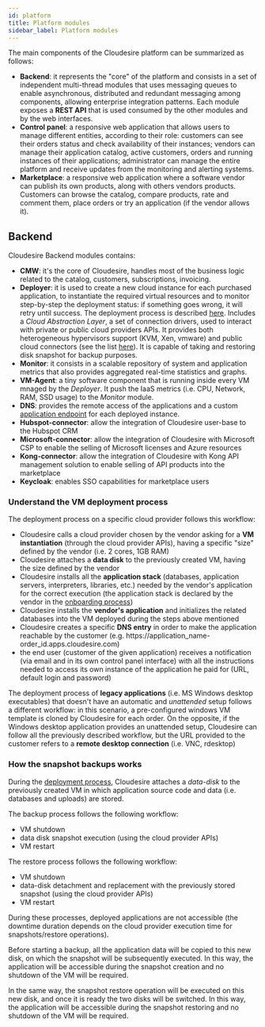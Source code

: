 ```yaml
---
id: platform
title: Platform modules
sidebar_label: Platform modules
---
```


The main components of the Cloudesire platform can be summarized as follows:

* **Backend**: it represents the "core" of the platform and consists in a set of
  independent multi-thread modules that uses messaging queues to enable
  asynchronous, distributed and redundant messaging among components, allowing
  enterprise integration patterns. Each module exposes a **REST API** that is
  used consumed by the other modules and by the web interfaces.
* **Control panel**: a responsive web application that allows users to manage
  different entities, according to their role: customers can see their orders
  status and check availability of their instances; vendors can manage their
  application catalog, active customers, orders and running instances of their
  applications; administrator can manage the entire platform and receive updates
  from the monitoring and alerting systems.
* **Marketplace**: a responsive web application where a software vendor can
  publish its own products, along with others vendors products. Customers can
  browse the catalog, compare products, rate and comment them, place orders or
  try an application (if the vendor allows it).

## Backend

Cloudesire Backend modules contains:

* **CMW**: it's the core of Cloudesire, handles most of the business logic
  related to the catalog, customers, subscriptions, invoicing.
* **Deployer**: it is used to create a new cloud instance for each purchased
  application, to instantiate the required virtual resources and to monitor
  step-by-step the deployment status: if something goes wrong, it will retry
  until success. The deployment process is described
  [here](platform.md#understand-the-vm-deployment-process). Includes a *Cloud
  Abstraction Layer*, a set of connection drivers, used to interact with private
  or public cloud providers APIs. It provides both heterogeneous hypervisors
  support (KVM, Xen, vmware) and public cloud connectors (see the list
  [here](clouds.md)).
  It is capable of taking and restoring disk snapshot for backup purposes.
* **Monitor**: it consists in a scalable repository of system and application
  metrics that also provides aggregated real-time statistics and graphs.
* **VM-Agent**: a tiny software component that is running inside every VM mnaged
  by the _Deployer_. It push the IaaS metrics (i.e. CPU, Network, RAM, SSD
  usage) to the *Monitor* module.
* **DNS**: provides the remote access of the applications and a custom
  [application endpoint](docker.md#endpoints) for each deployed instance.
* **Hubspot-connector**: allow the integration of Cloudesire user-base to the
  Hubspot CRM
* **Microsoft-connector**: allow the integration of Cloudesire with Microsoft
  CSP to enable the selling of Microsoft licenses and Azure resources
* **Kong-connector**: allow the integration of Cloudesire with Kong API
  management solution to enable selling of API products into the marketplace
* **Keycloak**: enables SSO capabilities for marketplace users

### Understand the VM deployment process

The deployment process on a specific cloud provider follows this workflow:

* Cloudesire calls a cloud provider chosen by the vendor asking for a **VM
  instantiation** (through the cloud provider APIs), having a specific "size"
  defined by the vendor (i.e. 2 cores, 1GB RAM)
* Cloudesire attaches a **data disk** to the previously created VM, having the
  size defined by the vendor
* Cloudesire installs all the **application stack** (databases, application
  servers, interpreters, libraries, etc.) needed by the vendor's application for
  the correct execution (the application stack is declared by the vendor in the
  [onboarding process](onboarding.md))
* Cloudesire installs the **vendor's application** and initializes the related
  databases into the VM deployed during the steps above mentioned
* Cloudesire creates a specific **DNS entry** in order to make the application
  reachable by the customer (e.g.
  https://application\_name-order\_id.apps.cloudesire.com)
* the end user (customer of the given application) receives a notification (via
  email and in its own control panel interface) with all the instructions needed
  to access its own instance of the application he paid for (URL, default login
  and password)

The deployment process of **legacy applications** (i.e. MS Windows desktop
executables) that doesn't have an automatic and _unattended_ setup follows a
different workflow: in this scenario, a pre-configured windows VM template is
cloned by Cloudesire for each order. On the opposite, if the Windows desktop
application provides an unattended setup, Cloudesire can follow all the
previously described workflow, but the URL provided to the customer refers to a
**remote desktop connection** (i.e. VNC, rdesktop)

### How the snapshot backups works

During the [deployment process](platform.md#understand-the-vm-deployment-process),
Cloudesire attaches a _data-disk_ to the previously created VM in which
application source code and data (i.e. databases and uploads) are stored.

The backup process follows the following workflow:

* VM shutdown
* data disk snapshot execution (using the cloud provider APIs)
* VM restart

The restore process follows the following workflow:

* VM shutdown
* data-disk detachment and replacement with the previously stored snapshot
  (using the cloud provider APIs)
* VM restart

During these processes, deployed applications are not accessible (the downtime
duration depends on the cloud provider execution time for snapshots/restore
operations).

Before starting a backup, all the application data will be copied to this new
disk, on which the snapshot will be subsequently executed. In this way, the
application will be accessible during the snapshot creation and no shutdown of
the VM will be required.

In the same way, the snapshot restore operation will be executed on this new
disk, and once it is ready the two disks will be switched. In this way, the
application will be accessible during the snapshot restoring and no shutdown of
the VM will be required.
